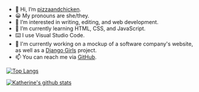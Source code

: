- 👋 Hi, I’m [pizzaandchicken](https://github.com/pizzaandchicken).
- 😀 My pronouns are she/they.
- 👀 I’m interested in writing, editing, and web development.
- 🌱 I’m currently learning HTML, CSS, and JavaScript.
- ⌨️ I use Visual Studio Code.
- 🔭 I'm currently working on a mockup of a software company's website, as well as a [Django Girls](https://tutorial.djangogirls.org/en/) project.
- 📫 You can reach me via [GitHub](https://github.com/pizzaandchicken).

[![Top Langs](https://github-readme-stats.vercel.app/api/top-langs/?username=pizzaandchicken)](https://github.com/pizzaandchicken/github-readme-stats)

[![Katherine's github stats](https://github-readme-stats.vercel.app/api?username=pizzaandchicken&count_private=true&show_icons=true&theme=radical&hide_rank=false)](https://github.com/anuraghazra/github-readme-stats)

<!---
katherine-karr/katherine-karr is a ✨ special ✨ repository because its `README.md` (this file) appears on your GitHub profile.
You can click the Preview link to take a look at your changes.
--->
